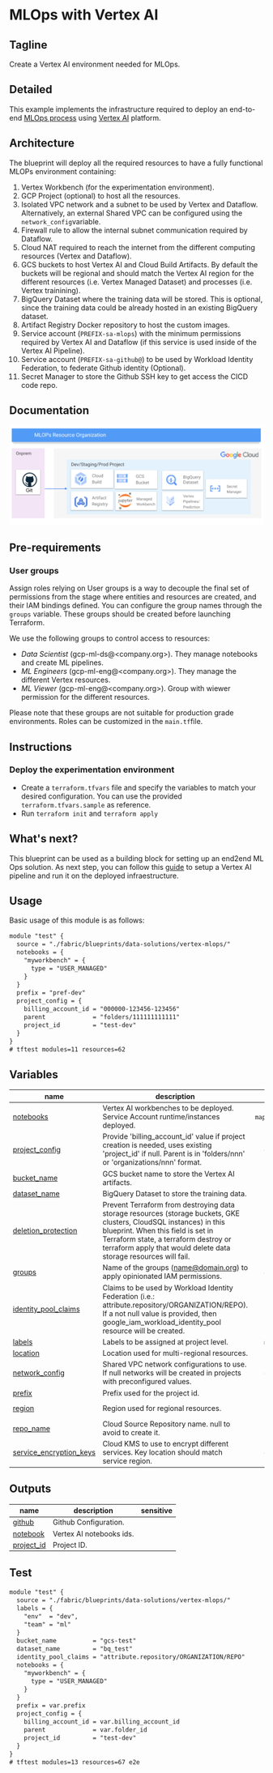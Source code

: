 # MLOps with Vertex AI

## Tagline

Create a Vertex AI environment needed for MLOps.

## Detailed

This example implements the infrastructure required to deploy an end-to-end [MLOps process](https://services.google.com/fh/files/misc/practitioners_guide_to_mlops_whitepaper.pdf) using [Vertex AI](https://cloud.google.com/vertex-ai) platform.

## Architecture

The blueprint will deploy all the required resources to have a fully functional MLOPs environment containing:

1. Vertex Workbench (for the experimentation environment).
1. GCP Project (optional) to host all the resources.
1. Isolated VPC network and a subnet to be used by Vertex and Dataflow. Alternatively, an external Shared VPC can be configured using the `network_config`variable.
1. Firewall rule to allow the internal subnet communication required by Dataflow.
1. Cloud NAT required to reach the internet from the different computing resources (Vertex and Dataflow).
1. GCS buckets to host Vertex AI and Cloud Build Artifacts. By default the buckets will be regional and should match the Vertex AI region for the different resources (i.e. Vertex Managed Dataset) and processes (i.e. Vertex trainining).
1. BigQuery Dataset where the training data will be stored. This is optional, since the training data could be already hosted in an existing BigQuery dataset.
1. Artifact Registry Docker repository to host the custom images.
1. Service account (`PREFIX-sa-mlops`) with the minimum permissions required by Vertex AI and Dataflow (if this service is used inside of the Vertex AI Pipeline).
1. Service account (`PREFIX-sa-github@`) to be used by Workload Identity Federation, to federate Github identity (Optional).
1. Secret Manager to store the Github SSH key to get access the CICD code repo.

## Documentation

![MLOps project description](./images/mlops_projects.png "MLOps project description")

## Pre-requirements

### User groups

Assign roles relying on User groups is a way to decouple the final set of permissions from the stage where entities and resources are created, and their IAM bindings defined. You can configure the group names through the `groups` variable. These groups should be created before launching Terraform.

We use the following groups to control access to resources:

- *Data Scientist* (gcp-ml-ds@<company.org>). They manage notebooks and create ML pipelines.
- *ML Engineers* (gcp-ml-eng@<company.org>). They manage the different Vertex resources.
- *ML Viewer* (gcp-ml-eng@<company.org>). Group with wiewer permission for the different resources.

Please note that these groups are not suitable for production grade environments. Roles can be customized in the `main.tf`file.

## Instructions

### Deploy the experimentation environment

- Create a `terraform.tfvars` file and specify the variables to match your desired configuration. You can use the provided `terraform.tfvars.sample`  as reference.
- Run `terraform init` and `terraform apply`

## What's next?

This blueprint can be used as a building block for setting up an end2end ML Ops solution. As next step, you can follow this [guide](https://cloud.google.com/architecture/architecture-for-mlops-using-tfx-kubeflow-pipelines-and-cloud-build) to setup a Vertex AI pipeline and run it on the deployed infraestructure.

## Usage

Basic usage of this module is as follows:

```hcl
module "test" {
  source = "./fabric/blueprints/data-solutions/vertex-mlops/"
  notebooks = {
    "myworkbench" = {
      type = "USER_MANAGED"
    }
  }
  prefix = "pref-dev"
  project_config = {
    billing_account_id = "000000-123456-123456"
    parent             = "folders/111111111111"
    project_id         = "test-dev"
  }
}
# tftest modules=11 resources=62
```
<!-- BEGIN TFDOC -->
## Variables

| name | description | type | required | default |
|---|---|:---:|:---:|:---:|
| [notebooks](variables.tf#L76) | Vertex AI workbenches to be deployed. Service Account runtime/instances deployed. | <code title="map&#40;object&#40;&#123;&#10;  type             &#61; string&#10;  machine_type     &#61; optional&#40;string, &#34;n1-standard-4&#34;&#41;&#10;  internal_ip_only &#61; optional&#40;bool, true&#41;&#10;  idle_shutdown    &#61; optional&#40;bool, false&#41;&#10;  owner            &#61; optional&#40;string&#41;&#10;&#125;&#41;&#41;">map&#40;object&#40;&#123;&#8230;&#125;&#41;&#41;</code> | ✓ |  |
| [project_config](variables.tf#L103) | Provide 'billing_account_id' value if project creation is needed, uses existing 'project_id' if null. Parent is in 'folders/nnn' or 'organizations/nnn' format. | <code title="object&#40;&#123;&#10;  billing_account_id &#61; optional&#40;string&#41;&#10;  parent             &#61; optional&#40;string&#41;&#10;  project_id         &#61; string&#10;&#125;&#41;">object&#40;&#123;&#8230;&#125;&#41;</code> | ✓ |  |
| [bucket_name](variables.tf#L18) | GCS bucket name to store the Vertex AI artifacts. | <code>string</code> |  | <code>null</code> |
| [dataset_name](variables.tf#L24) | BigQuery Dataset to store the training data. | <code>string</code> |  | <code>null</code> |
| [deletion_protection](variables.tf#L30) | Prevent Terraform from destroying data storage resources (storage buckets, GKE clusters, CloudSQL instances) in this blueprint. When this field is set in Terraform state, a terraform destroy or terraform apply that would delete data storage resources will fail. | <code>bool</code> |  | <code>false</code> |
| [groups](variables.tf#L37) | Name of the groups (name@domain.org) to apply opinionated IAM permissions. | <code title="object&#40;&#123;&#10;  gcp-ml-ds     &#61; optional&#40;string&#41;&#10;  gcp-ml-eng    &#61; optional&#40;string&#41;&#10;  gcp-ml-viewer &#61; optional&#40;string&#41;&#10;&#125;&#41;">object&#40;&#123;&#8230;&#125;&#41;</code> |  | <code>&#123;&#125;</code> |
| [identity_pool_claims](variables.tf#L48) | Claims to be used by Workload Identity Federation (i.e.: attribute.repository/ORGANIZATION/REPO). If a not null value is provided, then google_iam_workload_identity_pool resource will be created. | <code>string</code> |  | <code>null</code> |
| [labels](variables.tf#L54) | Labels to be assigned at project level. | <code>map&#40;string&#41;</code> |  | <code>&#123;&#125;</code> |
| [location](variables.tf#L60) | Location used for multi-regional resources. | <code>string</code> |  | <code>&#34;eu&#34;</code> |
| [network_config](variables.tf#L66) | Shared VPC network configurations to use. If null networks will be created in projects with preconfigured values. | <code title="object&#40;&#123;&#10;  host_project      &#61; string&#10;  network_self_link &#61; string&#10;  subnet_self_link  &#61; string&#10;&#125;&#41;">object&#40;&#123;&#8230;&#125;&#41;</code> |  | <code>null</code> |
| [prefix](variables.tf#L97) | Prefix used for the project id. | <code>string</code> |  | <code>null</code> |
| [region](variables.tf#L117) | Region used for regional resources. | <code>string</code> |  | <code>&#34;europe-west4&#34;</code> |
| [repo_name](variables.tf#L123) | Cloud Source Repository name. null to avoid to create it. | <code>string</code> |  | <code>null</code> |
| [service_encryption_keys](variables.tf#L129) | Cloud KMS to use to encrypt different services. Key location should match service region. | <code title="object&#40;&#123;&#10;  aiplatform    &#61; optional&#40;string&#41;&#10;  bq            &#61; optional&#40;string&#41;&#10;  notebooks     &#61; optional&#40;string&#41;&#10;  secretmanager &#61; optional&#40;string&#41;&#10;  storage       &#61; optional&#40;string&#41;&#10;&#125;&#41;">object&#40;&#123;&#8230;&#125;&#41;</code> |  | <code>&#123;&#125;</code> |

## Outputs

| name | description | sensitive |
|---|---|:---:|
| [github](outputs.tf#L30) | Github Configuration. |  |
| [notebook](outputs.tf#L35) | Vertex AI notebooks ids. |  |
| [project_id](outputs.tf#L43) | Project ID. |  |
<!-- END TFDOC -->
## Test

```hcl
module "test" {
  source = "./fabric/blueprints/data-solutions/vertex-mlops/"
  labels = {
    "env"  = "dev",
    "team" = "ml"
  }
  bucket_name          = "gcs-test"
  dataset_name         = "bq_test"
  identity_pool_claims = "attribute.repository/ORGANIZATION/REPO"
  notebooks = {
    "myworkbench" = {
      type = "USER_MANAGED"
    }
  }
  prefix = var.prefix
  project_config = {
    billing_account_id = var.billing_account_id
    parent             = var.folder_id
    project_id         = "test-dev"
  }
}
# tftest modules=13 resources=67 e2e
```
